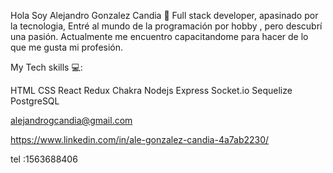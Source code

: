  Hola Soy Alejandro Gonzalez Candia 👋
 Full stack developer, apasinado por la tecnologia,
 Entré al mundo de la programación por hobby , pero descubrí una pasión.
 Actualmente me encuentro capacitandome para hacer de lo que me gusta  mi profesión.


My Tech skills 💻:

HTML
CSS
React
Redux
Chakra
Nodejs
Express
Socket.io
Sequelize
PostgreSQL

alejandrogcandia@gmail.com

https://www.linkedin.com/in/ale-gonzalez-candia-4a7ab2230/

tel :1563688406
